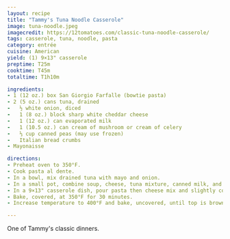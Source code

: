 ```yaml
---
layout: recipe
title: "Tammy's Tuna Noodle Casserole"
image: tuna-noodle.jpeg
imagecredit: https://12tomatoes.com/classic-tuna-noodle-casserole/
tags: casserole, tuna, noodle, pasta
category: entrée
cuisine: American
yield: (1) 9×13" casserole
preptime: T25m
cooktime: T45m
totaltime: T1h10m

ingredients:
- 1 (12 oz.) box San Giorgio Farfalle (bowtie pasta)
- 2 (5 oz.) cans tuna, drained
-	½ white onion, diced
-	1 (8 oz.) block sharp white cheddar cheese
-	1 (12 oz.) can evaporated milk
-	1 (10.5 oz.) can cream of mushroom or cream of celery
-	⅓ cup canned peas (may use frozen)
-	Italian bread crumbs
- Mayonaisse

directions:
- Preheat oven to 350°F.
- Cook pasta al dente.
- In a bowl, mix drained tuna with mayo and onion.
- In a small pot, combine soup, cheese, tuna mixture, canned milk, and peas, and heat until cheese is melted.
- In a 9×13" casserole dish, pour pasta then cheese mix and slightly combine. Top with desired amount of breadcrumbs.
- Bake, covered, at 350°F for 30 minutes.
- Increase temperature to 400°F and bake, uncovered, until top is browned.

---
```


One of Tammy's classic dinners.
